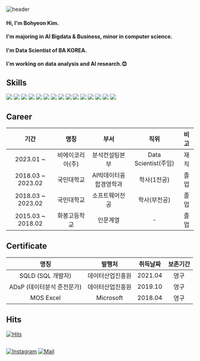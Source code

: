 ![header](https://capsule-render.vercel.app/api?type=waving&color=auto&height=300&section=header&text=This&nbsp;is&nbsp;Bohyeon's&nbsp;GitHub!&fontSize=60)

#### Hi, I'm Bohyeon Kim.
#### I'm majoring in AI Bigdata & Business, minor in computer science.
#### I'm Data Scientist of BA KOREA.
#### I'm working on data analysis and AI research.😊

## Skills
<img src="https://img.shields.io/badge/Python-3766AB?style=flat-square&logo=Python&logoColor=white"/></a> <img src="https://img.shields.io/badge/Pytorch-EE4C2C?style=flat-square&logo=Pytorch&logoColor=white"/> <img src="https://img.shields.io/badge/TensorFlow-FF6F00?style=flat-square&logo=TensorFlow&logoColor=white"/> <img src="https://img.shields.io/badge/Keras-D00000?style=flat-square&logo=Keras&logoColor=white"/> <img src="https://img.shields.io/badge/Java-007396?style=flat-square&logo=Java&logoColor=white"/> <img src="https://img.shields.io/badge/R-276DC3?style=flat-square&logo=R&logoColor=white"/> <img src="https://img.shields.io/badge/Qgis-589632?style=flat-square&logo=Qgis&logoColor=white"/></a> <img src="https://img.shields.io/badge/Anaconda-44A833?style=flat-square&logo=Anaconda&logoColor=white"/> <img src="https://img.shields.io/badge/Jupyter-F37626?style=flat-square&logo=Jupyter&logoColor=white"/> <img src="https://img.shields.io/badge/Google Colab-F9AB00?style=flat-square&logo=Google Colab&logoColor=white"/> <img src="https://img.shields.io/badge/Eclipse IDE-2C2255?style=flat-square&logo=Eclipse IDE&logoColor=white"/> <img src="https://img.shields.io/badge/PyCharm-000000?style=flat-square&logo=PyCharm&logoColor=white"/> <img src="https://img.shields.io/badge/VSCode-007ACC?style=flat-square&logo=Visual Studio Code&logoColor=white"/> <img src="https://img.shields.io/badge/GitHub-181717?style=flat-square&logo=GitHub&logoColor=white"/></a> <img src="https://img.shields.io/badge/Slack-4A154B?style=flat-square&logo=Slack&logoColor=white"/> </a>

## Career
|기간|명칭|부서|직위|비고|
|:---:|:---:|:---:|:---:|:---:|
|2023.01 ~ |비에이코리아(주)|분석컨설팅본부|Data Scientist(주임)|재직|
|2018.03 ~ 2023.02|국민대학교|AI빅데이터융합경영학과|학사(1전공)|졸업|
|2018.03 ~ 2023.02|국민대학교|소프트웨어전공|학사(부전공)|졸업|
|2015.03 ~ 2018.02|화봉고등학교|인문계열|-|졸업|

## Certificate
|명칭|발행처|취득날짜|보존기간|
|:---:|:---:|:---:|:---:|
|SQLD (SQL 개발자)|데이터산업진흥원|2021.04|영구|
|ADsP (데이터분석 준전문가)|데이터산업진흥원|2019.10|영구|
|MOS Excel|Microsoft|2018.04|영구|

## Hits
[![Hits](https://hits.seeyoufarm.com/api/count/incr/badge.svg?url=https://github.com/BohyeonK%2Fgjbae1212%2Fhit-counter)](https://hits.seeyoufarm.com)          

##
[![Instagram](https://img.shields.io/badge/Instagram-dd2a7b?style=flat-square&logo=Instagram&logoColor=white)](https://www.instagram.com/bblo.ol_928) 
[![Mail](https://img.shields.io/badge/bhfuxuan99@naver.com-e10915?style=flat-square&logo=Gmail&logoColor=white)](bhfuxuan99@naver.com)
